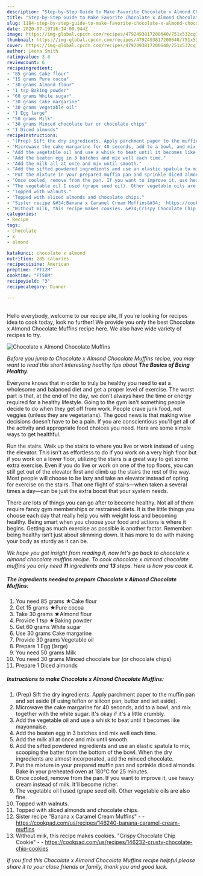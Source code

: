 ```yaml
---
description: "Step-by-Step Guide to Make Favorite Chocolate x Almond Chocolate Muffins"
title: "Step-by-Step Guide to Make Favorite Chocolate x Almond Chocolate Muffins"
slug: 1184-step-by-step-guide-to-make-favorite-chocolate-x-almond-chocolate-muffins
date: 2020-07-19T16:14:00.944Z
image: https://img-global.cpcdn.com/recipes/4792493817200640/751x532cq70/chocolate-x-almond-chocolate-muffins-recipe-main-photo.jpg
thumbnail: https://img-global.cpcdn.com/recipes/4792493817200640/751x532cq70/chocolate-x-almond-chocolate-muffins-recipe-main-photo.jpg
cover: https://img-global.cpcdn.com/recipes/4792493817200640/751x532cq70/chocolate-x-almond-chocolate-muffins-recipe-main-photo.jpg
author: Leona Smith
ratingvalue: 3.8
reviewcount: 6
recipeingredient:
- "85 grams Cake flour"
- "15 grams Pure cocoa"
- "30 grams Almond flour"
- "1 tsp Baking powder"
- "60 grams White sugar"
- "30 grams Cake margarine"
- "30 grams Vegetable oil"
- "1 Egg large"
- "50 grams Milk"
- "30 grams Minced chocolate bar or chocolate chips"
- "1 Diced almonds"
recipeinstructions:
- "(Prep) Sift the dry ingredients. Apply parchment paper to the muffin pan and set aside (if using teflon or silicon pan, butter and set aside)."
- "Microwave the cake margarine for 40 seconds, add to a bowl, and mix together with the white sugar. It&#39;s okay if it&#39;s a little crumbly."
- "Add the vegetable oil and use a whisk to beat until it becomes like mayonnaise."
- "Add the beaten egg in 3 batches and mix well each time."
- "Add the milk all at once and mix until smooth."
- "Add the sifted powdered ingredients and use an elastic spatula to mix, scooping the batter from the bottom of the bowl. When the dry ingredients are almost incorporated, add the minced chocolate."
- "Put the mixture in your prepared muffin pan and sprinkle diced almonds. Bake in your preheated oven at 180℃ for 25 minutes."
- "Once cooled, remove from the pan. If you want to improve it, use heavy cream instead of milk. It&#39;ll become richer."
- "The vegetable oil I used (grape seed oil). Other vegetable oils are also fine."
- "Topped with walnuts."
- "Topped with sliced almonds and chocolate chips."
- "Sister recipe &#34;Banana x Caramel Cream Muffins&#34;  https://cookpad.com/us/recipes/146240-banana-caramel-cream-muffins"
- "Without milk, this recipe makes cookies. &#34;Crispy Chocolate Chip Cookie&#34;  https://cookpad.com/us/recipes/146232-crusty-chocolate-chip-cookies"
categories:
- Recipe
tags:
- chocolate
- x
- almond

katakunci: chocolate x almond 
nutrition: 285 calories
recipecuisine: American
preptime: "PT12M"
cooktime: "PT58M"
recipeyield: "3"
recipecategory: Dinner

---
```

<br>
Hello everybody, welcome to our recipe site, If you're looking for recipes idea to cook today, look no further! We provide you only the best Chocolate x Almond Chocolate Muffins recipe here. We also have wide variety of recipes to try.
<br>


![Chocolate x Almond Chocolate Muffins](https://img-global.cpcdn.com/recipes/4792493817200640/751x532cq70/chocolate-x-almond-chocolate-muffins-recipe-main-photo.jpg)

<i>Before you jump to Chocolate x Almond Chocolate Muffins recipe, you may want to read this short interesting healthy tips about <strong>The Basics of Being Healthy</strong>.</i>

Everyone knows that in order to truly be healthy you need to eat a wholesome and balanced diet and get a proper level of exercise. The worst part is that, at the end of the day, we don't always have the time or energy required for a healthy lifestyle. Going to the gym isn't something people decide to do when they get off from work. People crave junk food, not veggies (unless they are vegetarians). The good news is that making wise decisions doesn’t have to be a pain. If you are conscientious you'll get all of the activity and appropriate food choices you need. Here are some simple ways to get healthful.

Run the stairs. Walk up the stairs to where you live or work instead of using the elevator. This isn't as effortless to do if you work on a very high floor but if you work on a lower floor, utilizing the stairs is a great way to get some extra exercise. Even if you do live or work on one of the top floors, you can still get out of the elevator first and climb up the stairs the rest of the way. Most people will choose to be lazy and take an elevator instead of opting for exercise on the stairs. That one flight of stairs—when taken a several times a day—can be just the extra boost that your system needs. 

There are lots of things you can go after to become healthy. Not all of them require fancy gym memberships or restrained diets. It is the little things you choose each day that really help you with weight loss and becoming healthy. Being smart when you choose your food and actions is where it begins. Getting as much exercise as possible is another factor. Remember: being healthy isn’t just about slimming down. It has more to do with making your body as sturdy as it can be. 


<i>We hope you got insight from reading it, now let's go back to chocolate x almond chocolate muffins recipe. To cook chocolate x almond chocolate muffins you only need <strong>11</strong> ingredients and <strong>13</strong> steps. Here is how you cook it.
</i>

##### The ingredients needed to prepare Chocolate x Almond Chocolate Muffins:

1. You need 85 grams ★Cake flour
1. Get 15 grams ★Pure cocoa
1. Take 30 grams ★Almond flour
1. Provide 1 tsp ★Baking powder
1. Get 60 grams White sugar
1. Use 30 grams Cake margarine
1. Provide 30 grams Vegetable oil
1. Prepare 1 Egg (large)
1. You need 50 grams Milk
1. You need 30 grams Minced chocolate bar (or chocolate chips)
1. Prepare 1 Diced almonds


##### Instructions to make Chocolate x Almond Chocolate Muffins:

1. (Prep) Sift the dry ingredients. Apply parchment paper to the muffin pan and set aside (if using teflon or silicon pan, butter and set aside).
1. Microwave the cake margarine for 40 seconds, add to a bowl, and mix together with the white sugar. It&#39;s okay if it&#39;s a little crumbly.
1. Add the vegetable oil and use a whisk to beat until it becomes like mayonnaise.
1. Add the beaten egg in 3 batches and mix well each time.
1. Add the milk all at once and mix until smooth.
1. Add the sifted powdered ingredients and use an elastic spatula to mix, scooping the batter from the bottom of the bowl. When the dry ingredients are almost incorporated, add the minced chocolate.
1. Put the mixture in your prepared muffin pan and sprinkle diced almonds. Bake in your preheated oven at 180℃ for 25 minutes.
1. Once cooled, remove from the pan. If you want to improve it, use heavy cream instead of milk. It&#39;ll become richer.
1. The vegetable oil I used (grape seed oil). Other vegetable oils are also fine.
1. Topped with walnuts.
1. Topped with sliced almonds and chocolate chips.
1. Sister recipe &#34;Banana x Caramel Cream Muffins&#34; -  - https://cookpad.com/us/recipes/146240-banana-caramel-cream-muffins
1. Without milk, this recipe makes cookies. &#34;Crispy Chocolate Chip Cookie&#34; -  - https://cookpad.com/us/recipes/146232-crusty-chocolate-chip-cookies


<i>If you find this Chocolate x Almond Chocolate Muffins recipe helpful please share it to your close friends or family, thank you and good luck.</i>
